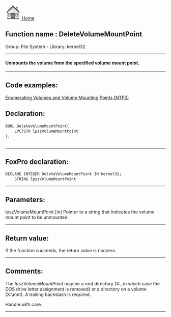 [<img src="../../images/home.png"> Home ](https://github.com/VFPX/Win32API)  

## Function name : DeleteVolumeMountPoint
Group: File System - Library: kernel32    
***  


#### Unmounts the volume from the specified volume mount point.
***  


## Code examples:
[Enumerating Volumes and Volume Mounting Points (NTFS)](../../samples/sample_087.md)  

## Declaration:
```foxpro  
BOOL DeleteVolumeMountPoint(
	LPCTSTR lpszVolumeMountPoint
);
  
```  
***  


## FoxPro declaration:
```foxpro  
DECLARE INTEGER DeleteVolumeMountPoint IN kernel32;
	STRING lpszVolumeMountPoint  
```  
***  


## Parameters:
lpszVolumeMountPoint 
[in] Pointer to a string that indicates the volume mount point to be unmounted.   
***  


## Return value:
If the function succeeds, the return value is nonzero.  
***  


## Comments:
The <Em>lpszVolumeMountPoint</Em> may be a root directory (X:\, in which case the DOS drive letter assignment is removed) or a directory on a volume (X:\mnt\). A trailing backslash is required.   
  
Handle with care.  
  
***  

